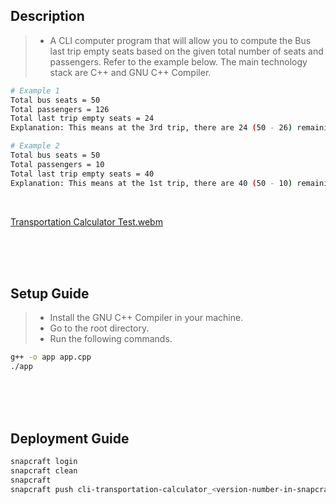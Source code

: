 ## Description
> - A CLI computer program that will allow you to compute the Bus last trip empty
    seats based on the given total number of seats and passengers. Refer to the
    example below. The main technology stack are C++ and GNU C++ Compiler.

```bash
# Example 1
Total bus seats = 50
Total passengers = 126
Total last trip empty seats = 24
Explanation: This means at the 3rd trip, there are 24 (50 - 26) remaining seats.

# Example 2
Total bus seats = 50
Total passengers = 10
Total last trip empty seats = 40
Explanation: This means at the 1st trip, there are 40 (50 - 10) remaining seats.
```

<br />

[Transportation Calculator Test.webm](https://user-images.githubusercontent.com/69438999/198885804-774ce0f8-cf48-4295-9ffd-fd9ab070aa7d.webm)

<br />
<br />
<br />



## Setup Guide
> - Install the GNU C++ Compiler in your machine. <br />
> - Go to the root directory. <br />
> - Run the following commands. <br />
```bash
g++ -o app app.cpp
./app
```

<br />
<br />
<br />



## Deployment Guide
```bash
snapcraft login
snapcraft clean
snapcraft
snapcraft push cli-transportation-calculator_<version-number-in-snapcraft-yaml>_amd64.snap --release=stable
```

